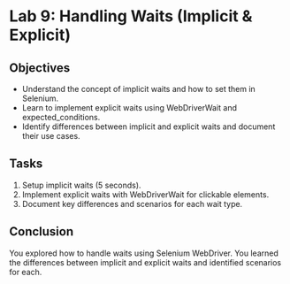 # Lab 9: Handling Waits (Implicit & Explicit)

## Objectives
- Understand the concept of implicit waits and how to set them in Selenium.
- Learn to implement explicit waits using WebDriverWait and expected_conditions.
- Identify differences between implicit and explicit waits and document their use cases.

## Tasks
1. Setup implicit waits (5 seconds).
2. Implement explicit waits with WebDriverWait for clickable elements.
3. Document key differences and scenarios for each wait type.

## Conclusion
You explored how to handle waits using Selenium WebDriver. You learned the differences between implicit and explicit waits and identified scenarios for each.
